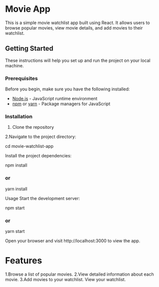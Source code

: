 # Movie  App

This is a simple movie watchlist app built using React. It allows users to browse popular movies, view movie details, and add movies to their watchlist.

## Getting Started

These instructions will help you set up and run the project on your local machine.

### Prerequisites

Before you begin, make sure you have the following installed:

- [Node.js](https://nodejs.org/) - JavaScript runtime environment
- [npm](https://www.npmjs.com/) or [yarn](https://yarnpkg.com/) - Package managers for JavaScript

### Installation

1. Clone the repository
   
2.Navigate to the project directory:

cd movie-watchlist-app

Install the project dependencies:

npm install
### or
yarn install

Usage
Start the development server:

npm start
### or
yarn start

Open your browser and visit http://localhost:3000 to view the app.

# Features
1.Browse a list of popular movies.
2.View detailed information about each movie.
3.Add movies to your watchlist.
View your watchlist.



